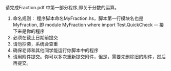 请完成Fraction.pdf 中第一部分程序,即关于分数的运算。
1. 命名规则： 程序脚本命名MyFraction.hs，脚本第一行模块名也是MyFraction, 即
module MyFraction where
import Test.QuickCheck
-- 接下来是你的程序
2. 必须在截止日期前提交
3. 请勿抄袭，系统会查重
4. 确保老师和其他同学能运行你脚本中的程序
5. 请用附件提交。你可以多次重新提交附件，但是，需要先删除旧的附件，然后再提交。
